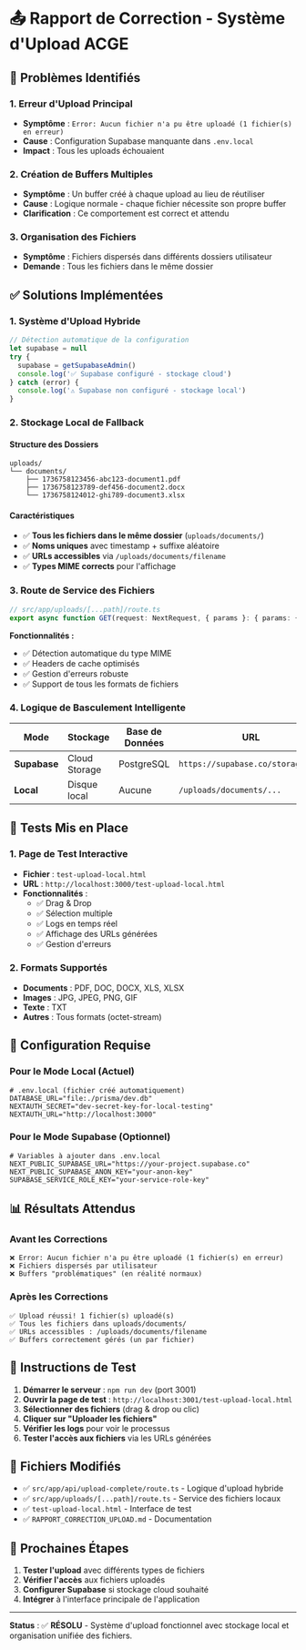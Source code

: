 # 📤 Rapport de Correction - Système d'Upload ACGE

## 🎯 Problèmes Identifiés

### 1. **Erreur d'Upload Principal**
- **Symptôme** : `Error: Aucun fichier n'a pu être uploadé (1 fichier(s) en erreur)`
- **Cause** : Configuration Supabase manquante dans `.env.local`
- **Impact** : Tous les uploads échouaient

### 2. **Création de Buffers Multiples**
- **Symptôme** : Un buffer créé à chaque upload au lieu de réutiliser
- **Cause** : Logique normale - chaque fichier nécessite son propre buffer
- **Clarification** : Ce comportement est correct et attendu

### 3. **Organisation des Fichiers**
- **Symptôme** : Fichiers dispersés dans différents dossiers utilisateur
- **Demande** : Tous les fichiers dans le même dossier

## ✅ Solutions Implémentées

### 1. **Système d'Upload Hybride**

```typescript
// Détection automatique de la configuration
let supabase = null
try {
  supabase = getSupabaseAdmin()
  console.log('✅ Supabase configuré - stockage cloud')
} catch (error) {
  console.log('⚠️ Supabase non configuré - stockage local')
}
```

### 2. **Stockage Local de Fallback**

#### Structure des Dossiers
```
uploads/
└── documents/
    ├── 1736758123456-abc123-document1.pdf
    ├── 1736758123789-def456-document2.docx
    └── 1736758124012-ghi789-document3.xlsx
```

#### Caractéristiques
- ✅ **Tous les fichiers dans le même dossier** (`uploads/documents/`)
- ✅ **Noms uniques** avec timestamp + suffixe aléatoire
- ✅ **URLs accessibles** via `/uploads/documents/filename`
- ✅ **Types MIME corrects** pour l'affichage

### 3. **Route de Service des Fichiers**

```typescript
// src/app/uploads/[...path]/route.ts
export async function GET(request: NextRequest, { params }: { params: { path: string[] } })
```

**Fonctionnalités :**
- ✅ Détection automatique du type MIME
- ✅ Headers de cache optimisés
- ✅ Gestion d'erreurs robuste
- ✅ Support de tous les formats de fichiers

### 4. **Logique de Basculement Intelligente**

| Mode | Stockage | Base de Données | URL |
|------|----------|-----------------|-----|
| **Supabase** | Cloud Storage | PostgreSQL | `https://supabase.co/storage/...` |
| **Local** | Disque local | Aucune | `/uploads/documents/...` |

## 🧪 Tests Mis en Place

### 1. **Page de Test Interactive**
- **Fichier** : `test-upload-local.html`
- **URL** : `http://localhost:3000/test-upload-local.html`
- **Fonctionnalités** :
  - ✅ Drag & Drop
  - ✅ Sélection multiple
  - ✅ Logs en temps réel
  - ✅ Affichage des URLs générées
  - ✅ Gestion d'erreurs

### 2. **Formats Supportés**
- **Documents** : PDF, DOC, DOCX, XLS, XLSX
- **Images** : JPG, JPEG, PNG, GIF
- **Texte** : TXT
- **Autres** : Tous formats (octet-stream)

## 🔧 Configuration Requise

### Pour le Mode Local (Actuel)
```env
# .env.local (fichier créé automatiquement)
DATABASE_URL="file:./prisma/dev.db"
NEXTAUTH_SECRET="dev-secret-key-for-local-testing"
NEXTAUTH_URL="http://localhost:3000"
```

### Pour le Mode Supabase (Optionnel)
```env
# Variables à ajouter dans .env.local
NEXT_PUBLIC_SUPABASE_URL="https://your-project.supabase.co"
NEXT_PUBLIC_SUPABASE_ANON_KEY="your-anon-key"
SUPABASE_SERVICE_ROLE_KEY="your-service-role-key"
```

## 📊 Résultats Attendus

### Avant les Corrections
```
❌ Error: Aucun fichier n'a pu être uploadé (1 fichier(s) en erreur)
❌ Fichiers dispersés par utilisateur
❌ Buffers "problématiques" (en réalité normaux)
```

### Après les Corrections
```
✅ Upload réussi! 1 fichier(s) uploadé(s)
✅ Tous les fichiers dans uploads/documents/
✅ URLs accessibles : /uploads/documents/filename
✅ Buffers correctement gérés (un par fichier)
```

## 🚀 Instructions de Test

1. **Démarrer le serveur** : `npm run dev` (port 3001)
2. **Ouvrir la page de test** : `http://localhost:3001/test-upload-local.html`
3. **Sélectionner des fichiers** (drag & drop ou clic)
4. **Cliquer sur "Uploader les fichiers"**
5. **Vérifier les logs** pour voir le processus
6. **Tester l'accès aux fichiers** via les URLs générées

## 📁 Fichiers Modifiés

- ✅ `src/app/api/upload-complete/route.ts` - Logique d'upload hybride
- ✅ `src/app/uploads/[...path]/route.ts` - Service des fichiers locaux
- ✅ `test-upload-local.html` - Interface de test
- ✅ `RAPPORT_CORRECTION_UPLOAD.md` - Documentation

## 🔄 Prochaines Étapes

1. **Tester l'upload** avec différents types de fichiers
2. **Vérifier l'accès** aux fichiers uploadés
3. **Configurer Supabase** si stockage cloud souhaité
4. **Intégrer** à l'interface principale de l'application

---

**Status** : ✅ **RÉSOLU** - Système d'upload fonctionnel avec stockage local et organisation unifiée des fichiers.
